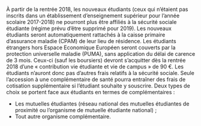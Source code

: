 

À partir de la rentrée 2018, les nouveaux étudiants (ceux qui n’étaient pas inscrits dans un établissement d’enseignement supérieur pour l’année scolaire 2017-2018) ne pourront plus être affiliés à la sécurité sociale étudiante (régime prévu d’être supprimé pour 2019). Les nouveaux étudiants seront automatiquement rattachés à la caisse primaire d’assurance maladie (CPAM) de leur lieu de résidence. Les étudiants étrangers hors Espace Economique Européen seront
couverts par la protection universelle maladie (PUMA), sans application du délai de carence de 3 mois. Ceux-ci (sauf les boursiers) devront s’acquitter dès la rentrée 2018 d’une « contribution vie étudiante et vie de campus » de 90 €. Les étudiants n’auront donc pas d’autres frais relatifs à la sécurité sociale. Seule l’accession à une complémentaire de santé pourra entraîner des frais de cotisation supplémentaire si l’étudiant souhaite y souscrire. Deux types de choix se portent face aux étudiants en termes de complémentaires :

- Les mutuelles étudiantes (réseau national des mutuelles étudiantes de proximité ou
l’organisme de mutuelle étudiante national) ;
- Tout autre organisme complémentaire.